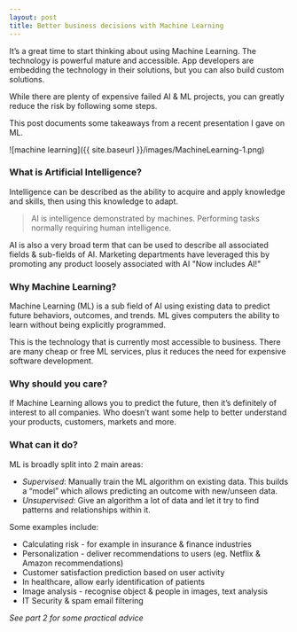 ```yaml
---
layout: post
title: Better business decisions with Machine Learning
---
```


It’s a great time to start thinking about using Machine Learning. The technology is powerful mature and accessible. App developers are embedding the technology in their solutions, but you can also build custom solutions. 

While there are plenty of expensive failed AI & ML projects, you can greatly reduce the risk by following some steps.

This post documents some takeaways from a recent presentation I gave on ML.

![machine learning]({{ site.baseurl }}/images/MachineLearning-1.png)

### What is Artificial Intelligence?

Intelligence can be described as the ability to acquire and apply knowledge and skills, then using this knowledge to adapt.

> AI is intelligence demonstrated by machines. Performing tasks normally requiring human intelligence. 

AI is also a very broad term that can be used to describe all associated fields & sub-fields of AI. Marketing departments have leveraged this by promoting any product loosely associated with AI  "Now includes AI!"

### Why Machine Learning?

Machine Learning (ML) is a sub field of AI using existing data to predict future behaviors, outcomes, and trends. ML gives computers the ability to learn without being explicitly programmed.

This is the technology that is currently most accessible to business. There are many cheap or free ML services, plus it reduces the need for expensive software development.

### Why should you care? 

If Machine Learning allows you to predict the future, then it’s definitely of interest to all companies. Who doesn’t want some help to better understand your products, customers, markets and more.

### What can it do?

ML is broadly split into 2 main areas:
- *Supervised*: Manually train the ML algorithm on existing data. This builds a “model” which allows predicting an outcome with new/unseen data. 
- *Unsupervised*: Give an algorithm a lot of data and let it try to find patterns and relationships within it.

Some examples include:
- Calculating risk - for example in insurance & finance industries 
- Personalization - deliver recommendations to users (eg. Netflix & Amazon recommendations)
- Customer satisfaction prediction based on user activity
- In healthcare, allow early identification of patients 
- Image analysis - recognise object & people in images, text analysis
- IT Security & spam email filtering 


_See part 2 for some practical advice_
